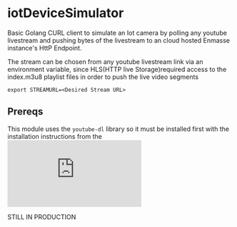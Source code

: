 # iotDeviceSimulator
Basic Golang CURL client to simulate an Iot camera by polling any youtube livestream and pushing bytes of the livestream to an cloud hosted Enmasse instance's HttP Endpoint. 

The stream can be chosen from any youtube livestream link via an environment variable, since HLS(HTTP live Storage)required access to the index.m3u8 playlist files in order to push the live video segments 

`export STREAMURL=<Desired Stream URL>`

## Prereqs

This module uses the `youtube-dl` library so it must be installed first with the installation instructions from the ![folling link](https://ytdl-org.github.io/youtube-dl/download.html) 

STILL IN PRODUCTION 
